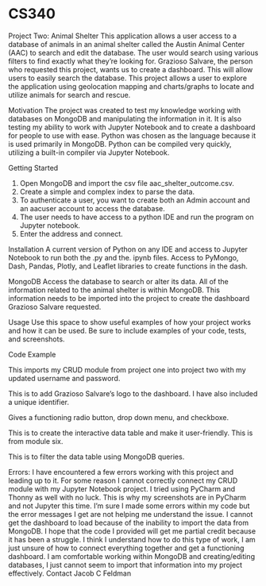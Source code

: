 # CS340
Project Two: Animal Shelter
This application allows a user access to a database of animals in an animal shelter called the Austin Animal Center (AAC) to search and edit the database. The user would search using various filters to find exactly what they’re looking for. Grazioso Salvare, the person who requested this project, wants us to create a dashboard. This will allow users to easily search the database. This project allows a user to explore the application using geolocation mapping and charts/graphs to locate and utilize animals for search and rescue.

Motivation
The project was created to test my knowledge working with databases on MongoDB and manipulating the information in it. It is also testing my ability to work with Jupyter Notebook and to create a dashboard for people to use with ease. Python was chosen as the language because it is used primarily in MongoDB. Python can be compiled very quickly, utilizing a built-in compiler via Jupyter Notebook.

Getting Started
1. Open MongoDB and import the csv file aac_shelter_outcome.csv. 
2. Create a simple and complex index to parse the data.
3. To authenticate a user, you want to create both an Admin account and an aacuser account to access the database.
4. The user needs to have access to a python IDE and run the program on Jupyter notebook. 
5. Enter the address and connect.

Installation
A current version of Python on any IDE and access to Jupyter Notebook to run both the .py and the. ipynb files. Access to PyMongo, Dash, Pandas, Plotly, and Leaflet libraries to create functions in the dash.

MongoDB 
Access the database to search or alter its data. All of the information related to the animal shelter is within MongoDB. This information needs to be imported into the project to create the dashboard Grazioso Salvare requested.

Usage
Use this space to show useful examples of how your project works and how it can be used. Be sure to include examples of your code, tests, and screenshots.










Code Example

This imports my CRUD module from project one into project two with my updated username and password.
 











This is to add Grazioso Salvare’s logo to the dashboard. I have also included a unique identifier.
 

Gives a functioning radio button, drop down menu, and checkboxe.
 

This is to create the interactive data table and make it user-friendly. This is from module six.
 












This is to filter the data table using MongoDB queries.
 


Errors:
I have encountered a few errors working with this project and leading up to it. For some reason I cannot correctly connect my CRUD module with my Jupyter Notebook project. I tried using PyCharm and Thonny as well with no luck. This is why my screenshots are in PyCharm and not Jupyter this time. I’m sure I made some errors within my code but the error messages I get are not helping me understand the issue. I cannot get the dashboard to load because of the inability to import the data from MongoDB. I hope that the code I provided will get me partial credit because it has been a struggle. I think I understand how to do this type of work, I am just unsure of how to connect everything together and get a functioning dashboard. I am comfortable working within MongoDB and creating/editing databases, I just cannot seem to import that information into my project effectively.
Contact
Jacob C Feldman
